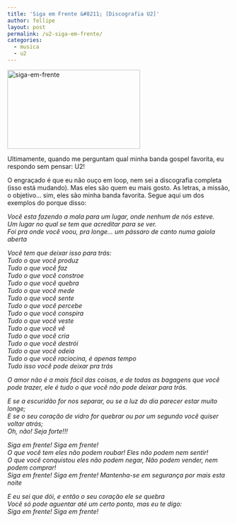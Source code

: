 ```yaml
---
title: 'Siga em Frente &#8211; [Discografia U2]'
author: fellipe
layout: post
permalink: /u2-siga-em-frente/
categories:
  - musica
  - u2
---
```

[<img class="size-medium wp-image-187 aligncenter" alt="siga-em-frente" src="http://fellipebrito.com/wp-content/uploads/2014/06/siga-em-frente-300x178.jpg" width="300" height="178" />][1]

<span style="font-size: 1em;">Ultimamente, quando me perguntam qual minha banda gospel favorita, eu respondo sem pensar: U2!</span>

O engraçado é que eu não ouço em loop, nem sei a discografia completa (isso está mudando). Mas eles são quem eu mais gosto. As letras, a missão, o objetivo&#8230; sim, eles são minha banda favorita. Segue aqui um dos exemplos do porque disso:

*Você esta fazendo a mala para um lugar, onde nenhum de nós esteve.*  
*Um lugar no qual se tem que acreditar para se ver.*  
*Foi pra onde você voou, pra longe&#8230; um pássaro de canto numa gaiola aberta*

*Você tem que deixar isso para trás:*  
*Tudo o que você produz*  
*Tudo o que você faz*  
*Tudo o que você constroe*  
*Tudo o que você quebra*  
*Tudo o que você mede*  
*Tudo o que você sente*  
*Tudo o que você percebe*  
*Tudo o que você conspira*  
*Tudo o que você veste*  
*Tudo o que você vê*  
*Tudo o que você cria*  
*Tudo o que você destrói*  
*Tudo o que você odeia  
Tudo o que você raciocina, é apenas tempo  
*Tudo isso você pode deixar pra trás**

*O amor não é a mais fácil das coisas, e de todas as bagagens que você pode trazer, ele é tudo o que você não pode deixar para trás.*

*E se a escuridão for nos separar, ou se a luz do dia parecer estar muito longe;*  
*E se o seu coração de vidro for quebrar ou por um segundo você quiser voltar atrás;*  
*Oh, não! Seja forte!!!*

*Siga em frente! Siga em frente!*  
*O que você tem eles não podem roubar! Eles não podem nem sentir!*  
*O que você conquistou eles não podem negar, Não podem vender, nem podem comprar!*  
*Siga em frente! Siga em frente! Mantenha-se em segurança por mais esta noite*

*E eu sei que dói, e então o seu coração ele se quebra*  
*Você só pode aguentar até um certo ponto, mas eu te digo:*  
*Siga em frente! Siga em frente!*

 [1]: http://fellipebrito.com/wp-content/uploads/2014/06/siga-em-frente.jpg